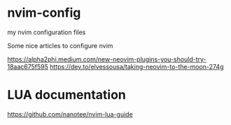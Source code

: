 # nvim-config

my nvim configuration files

Some nice articles to configure nvim

https://alpha2phi.medium.com/new-neovim-plugins-you-should-try-18aac675f595
https://dev.to/elvessousa/taking-neovim-to-the-moon-274g

# LUA documentation

https://github.com/nanotee/nvim-lua-guide
